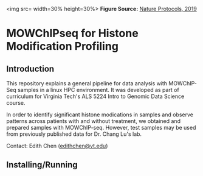 <img src= width=30% height=30%>
**Figure Source:** [Nature Protocols, 2019](https://www.nature.com/articles/s41596-019-0223-x)

# MOWChIPseq for Histone Modification Profiling

## Introduction
This repository explains a general pipeline for data analysis with MOWChIP-Seq samples in a linux HPC environment. 
It was developed as part of curriculum for Virginia Tech's ALS 5224 Intro to Genomic Data Science course. 

In order to identify significant histone modications in samples and observe patterns across patients with and without treatment, we obtained and prepared samples with MOWChIP-seq. However, test samples may be used from previously published data for Dr. Chang Lu's lab. 

Contact: Edith Chen (edithchen@vt.edu)


## Installing/Running 


